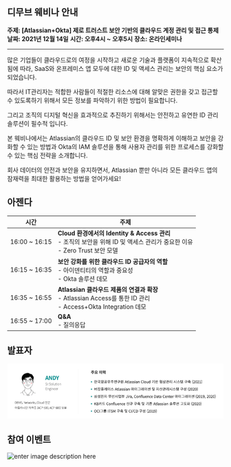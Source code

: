 ## 디무브 웨비나 안내


**주제: [Atlassian+Okta] 제로 트러스트 보안 기반의 클라우드 계정 관리 및 접근 통제**
**날짜: 2021년 12월 14일**
**시간: 오후4시 ~ 오후5시** 
**장소: 온라인세미나**

---

많은 기업들이 클라우드로의 여정을 시작하고 새로운 기술과 플랫폼이 지속적으로 확산됨에 따라, SaaS와 온프레미스 앱 모두에 대한 ID 및 액세스 관리는 보안의 핵심 요소가 되었습니다.  

따라서 IT관리자는 적합한 사람들이 적절한 리소스에 대해 알맞은 권한을 갖고 접근할 수 있도록하기 위해서 모든 정보를 파악하기 위한 방법이 필요합니다.

그리고 조직의 디지털 혁신을 효과적으로 추진하기 위해서는 안전하고 유연한 ID 관리 솔루션이 필수적 입니다.

본 웨비나에서는 Atlassian의 클라우드 ID 및 보안 환경을 명확하게 이해하고 보안을 강화할 수 있는 방법과 Okta의 IAM 솔루션을 통해 사용자 관리를 위한 프로세스를 강화할 수 있는 핵심 전략을 소개합니다.

회사 데이터의 안전과 보안을 유지하면서, Atlassian 뿐만 아니라 모든 클라우드 앱의 잠재력을 최대한 활용하는 방법을 얻어가세요!


## 아젠다
| 시간 | 주제 |
|--|--|
| 16:00 ~ 16:15 | **Cloud 환경에서의 Identity & Access 관리** <br> - 조직의 보안을 위해 ID 및 액세스 관리가 중요한 이유 <br> - Zero Trust 보안 모델 |
 | 16:15 ~ 16:35 | **보안 강화를 위한 클라우드 ID 공급자의 역할** <br> - 아이덴티티의 역할과 중요성 <br> - Okta 솔루션 데모 |
 | 16:35 ~ 16:55 | **Atlassian 클라우드 제품의 연결과 확장** <br> - Atlassian Access를 통한 ID 관리 <br> - Access+Okta Integration 데모 | 
 | 16:55 ~ 17:00 | **Q&A** <br> - 질의응답|
 
 
 
 
## 발표자  
![Speaker](/assets/images/blog/Speaker.png)

## 참여 이벤트
![enter image description here](https://talkit.tv/userfiles/images/file1637936180908.jpg)
<!--stackedit_data:
eyJoaXN0b3J5IjpbLTEzMjA5NTU3MTUsLTExMDgyMDUxNDEsMT
U1MzU2ODE3OV19
-->